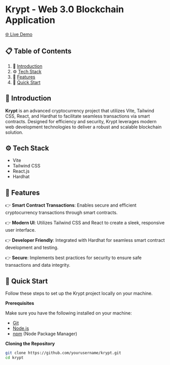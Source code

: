 # Krypt - Web 3.0 Blockchain Application

<a href="https://krypt-pearl.vercel.app">🌐 Live Demo</a>

## 📋 <a name="table">Table of Contents</a>

1. 🤖 [Introduction](#introduction)
2. ⚙️ [Tech Stack](#tech-stack)
3. 🔋 [Features](#features)
4. 🤸 [Quick Start](#quick-start)

## <a name="introduction">🤖 Introduction</a>

**Krypt** is an advanced cryptocurrency project that utilizes Vite, Tailwind CSS, React, and Hardhat to facilitate seamless transactions via smart contracts. Designed for efficiency and security, Krypt leverages modern web development technologies to deliver a robust and scalable blockchain solution.

## <a name="tech-stack">⚙️ Tech Stack</a>

- Vite
- Tailwind CSS
- React.js
- Hardhat

## <a name="features">🔋 Features</a>

👉 **Smart Contract Transactions**: Enables secure and efficient cryptocurrency transactions through smart contracts.

👉 **Modern UI**: Utilizes Tailwind CSS and React to create a sleek, responsive user interface.

👉 **Developer Friendly**: Integrated with Hardhat for seamless smart contract development and testing.

👉 **Secure**: Implements best practices for security to ensure safe transactions and data integrity.

## <a name="quick-start">🤸 Quick Start</a>

Follow these steps to set up the Krypt project locally on your machine.

**Prerequisites**

Make sure you have the following installed on your machine:

- [Git](https://git-scm.com/)
- [Node.js](https://nodejs.org/en)
- [npm](https://www.npmjs.com/) (Node Package Manager)

**Cloning the Repository**

```bash
git clone https://github.com/yourusername/krypt.git
cd krypt
